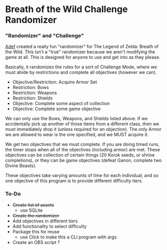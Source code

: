 # Breath of the Wild Challenge Randomizer

### "Randomizer" and "Challenge"

[Adef](https://twitch.tv/adef/) created a really fun "randomizer" for The Legend of Zelda: Breath of the Wild. This isn't a "true" randomizer because we aren't modifying the game at all. This is designed for anyone to use and get into as they please.

Basically, it randomizes the rules for a sort of Challenge Mode, where we must abide by restrictions and complete all objectives (however we can).

* Objective/Restriction: Acquire Armor Set
* Restriction: Bows
* Restriction: Weapons
* Restriction: Shields
* Objective: Complete some aspect of collection
* Objective: Complete some game objective

We can only use the Bows, Weapons, and Shields listed above. If we accidentally pick up another of those items from a different class, then we must immediately drop it (unless required for an objection). The only Armor we are allowed to wear is the one specified, and we MUST acquire it.

We get two objectives that we must complete. If you are doing timed runs, the timer stops when all of the objectives (including armor) are met. These objectives can be collection of certain things (20 Korok seeds, or shrine completions), or they can be game objectives (defeat Ganon, complete two Divine Beasts).

These objectives take varying amounts of time for each individual, and so one objective of this program is to provide different difficulty tiers.

### To-Do

* ~~Create list of assets~~
  * use SQLite
* ~~Create the randomizer~~
* Add objectives in different tiers
* Add functionality to select difficulty
* Package this for reuse
  * use Click to make this a CLI program with args
* Create an OBS script ?